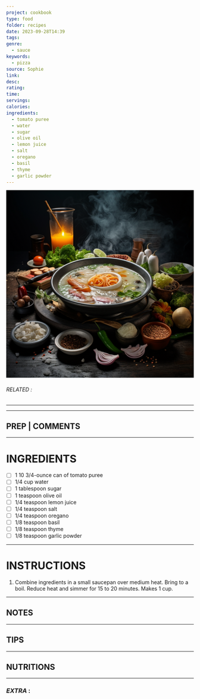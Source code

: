 ```yaml
---
project: cookbook
type: food
folder: recipes
date: 2023-09-28T14:39
tags: 
genre:
  - sauce
keywords:
  - pizza
source: Sophie
link: 
desc: 
rating: 
time: 
servings: 
calories: 
ingredients:
  - tomato puree
  - water
  - sugar
  - olive oil
  - lemon juice
  - salt
  - oregano
  - basil
  - thyme
  - garlic powder
---
```


![IMAGE](_default.png)

###### *RELATED* : 
---


---
## PREP | COMMENTS



---
# INGREDIENTS

- [ ] 1 10 3/4-ounce can of tomato puree
- [ ] 1/4 cup water
- [ ] 1 tablespoon sugar
- [ ] 1 teaspoon olive oil
- [ ] 1/4 teaspoon lemon juice
- [ ] 1/4 teaspoon salt
- [ ] 1/4 teaspoon oregano
- [ ] 1/8 teaspoon basil
- [ ] 1/8 teaspoon thyme
- [ ] 1/8 teaspoon garlic powder

---
# INSTRUCTIONS

1. Combine ingredients in a small saucepan over medium heat. Bring to a boil. Reduce heat and simmer for 15 to 20 minutes. Makes 1 cup.

---
## NOTES



---
## TIPS



---
## NUTRITIONS



---
### *EXTRA* :



